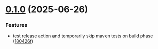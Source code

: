 # [0.1.0](https://github.com/bartolek153/eduscript/compare/v0.0.1...v0.1.0) (2025-06-26)


### Features

* test release action and temporarily skip maven tests on build phase ([180426f](https://github.com/bartolek153/eduscript/commit/180426f28aa7328e9600c3e849f79ab4426d0dc9))
